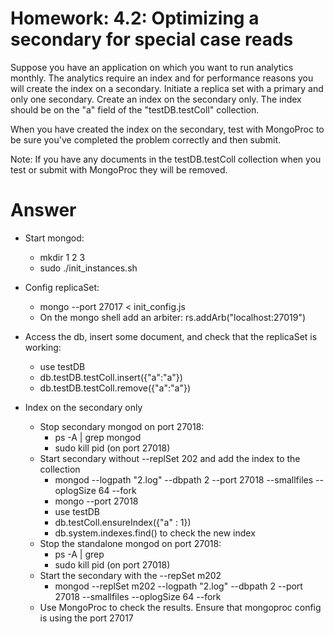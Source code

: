 # Homework: 4.2: Optimizing a secondary for special case reads

Suppose you have an application on which you want to run analytics monthly. The analytics require an index and for performance reasons you will create the index on a secondary. Initiate a replica set with a primary and only one secondary. Create an index on the secondary only. The index should be on the "a" field of the "testDB.testColl" collection.

When you have created the index on the secondary, test with MongoProc to be sure you've completed the problem correctly and then submit.

Note: If you have any documents in the testDB.testColl collection when you test or submit with MongoProc they will be removed.

# Answer

- Start mongod:
	- mkdir 1 2 3
	- sudo ./init_instances.sh

- Config replicaSet:
	-  mongo --port 27017 < init_config.js
	- On the mongo shell add an arbiter: rs.addArb("localhost:27019")
- Access the db, insert some document, and check that the replicaSet is working:
	- use testDB
	- db.testDB.testColl.insert({"a":"a"})
	- db.testDB.testColl.remove({"a":"a"})

- Index on the secondary only
	- Stop secondary mongod on port 27018:
		- ps -A | grep mongod 
		- sudo kill pid (on port 27018)
	- Start secondary without --replSet 202 and add the index to the collection
		- mongod --logpath "2.log" --dbpath 2 --port 27018 --smallfiles --oplogSize 64 --fork
		- mongo --port 27018
		- use testDB
		- db.testColl.ensureIndex({"a" : 1})
		- db.system.indexes.find() to check the new index
	- Stop the standalone mongod on port 27018:
		- ps -A | grep 
		- sudo kill pid (on port 27018)
	- Start the secondary with the --repSet m202
		- mongod --replSet m202 --logpath "2.log" --dbpath 2 --port 27018 --smallfiles --oplogSize 64 --fork
	- Use MongoProc to check the results. Ensure that mongoproc config is using the port 27017
